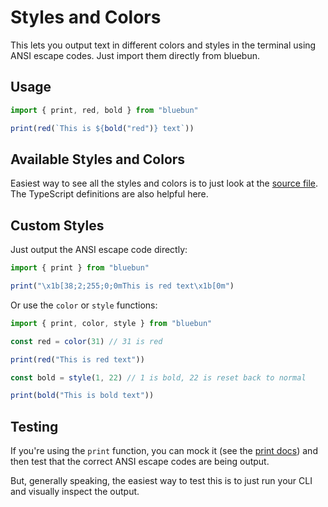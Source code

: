 # Styles and Colors

This lets you output text in different colors and styles in the terminal using ANSI escape codes.
Just import them directly from bluebun.

## Usage

```typescript
import { print, red, bold } from "bluebun"

print(red(`This is ${bold("red")} text`))
```

## Available Styles and Colors

Easiest way to see all the styles and colors is to just look at the [source file](https://github.com/jamonholmgren/bluebun/blob/main/src/styles.ts). The TypeScript definitions are also helpful here.

## Custom Styles

Just output the ANSI escape code directly:

```typescript
import { print } from "bluebun"

print("\x1b[38;2;255;0;0mThis is red text\x1b[0m")
```

Or use the `color` or `style` functions:

```typescript
import { print, color, style } from "bluebun"

const red = color(31) // 31 is red

print(red("This is red text"))

const bold = style(1, 22) // 1 is bold, 22 is reset back to normal

print(bold("This is bold text"))
```

## Testing

If you're using the `print` function, you can mock it (see the [print docs](./print.md)) and then test that the correct ANSI escape codes are being output.

But, generally speaking, the easiest way to test this is to just run your CLI and visually inspect the output.
